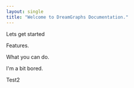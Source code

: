 ```yaml
---
layout: single
title: "Welcome to DreamGraphs Documentation."
---
```

Lets get started

Features.

What you can do.

I'm a bit bored.

Test2
